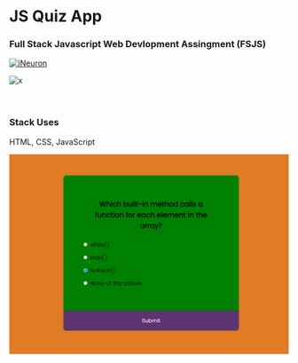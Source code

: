 # JS Quiz App

### Full Stack Javascript Web Devlopment Assingment (FSJS) 

[![iNeuron](https://img.shields.io/badge/iNeuron-FSJS_Course-blue.svg)](https://ineuron.ai/)

![x](https://img.shields.io/badge/Hitesh-Choudhary-brightgreen.svg)
<br>
<br>
<br>

### Stack Uses

HTML, CSS, JavaScript

<!-- [Live Demo](https://color-changerbyzee.netlify.app) -->


![alt text](./Image/output.png)